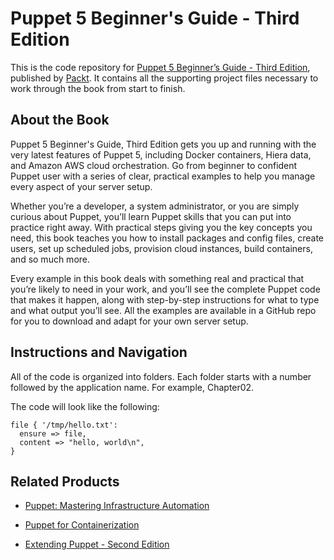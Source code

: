 # Puppet 5 Beginner's Guide - Third Edition
This is the code repository for [Puppet 5 Beginner’s Guide - Third Edition](https://www.packtpub.com/networking-and-servers/puppet-5-beginner’s-guide-third-edition?utm_source=github&utm_medium=repository&utm_campaign=9781788472906), published by [Packt](https://www.packtpub.com/?utm_source=github). It contains all the supporting project files necessary to work through the book from start to finish.
## About the Book
Puppet 5 Beginner's Guide, Third Edition gets you up and running with the very latest features of Puppet 5, including Docker containers, Hiera data, and Amazon AWS cloud orchestration. Go from beginner to confident Puppet user with a series of clear, practical examples to help you manage every aspect of your server setup.

Whether you’re a developer, a system administrator, or you are simply curious about Puppet, you’ll learn Puppet skills that you can put into practice right away. With practical steps giving you the key concepts you need, this book teaches you how to install packages and config files, create users, set up scheduled jobs, provision cloud instances, build containers, and so much more.

Every example in this book deals with something real and practical that you’re likely to need in your work, and you’ll see the complete Puppet code that makes it happen, along with step-by-step instructions for what to type and what output you’ll see. All the examples are available in a GitHub repo for you to download and adapt for your own server setup.
## Instructions and Navigation
All of the code is organized into folders. Each folder starts with a number followed by the application name. For example, Chapter02.



The code will look like the following:
```
file { '/tmp/hello.txt':
  ensure => file,
  content => "hello, world\n",
}

```



## Related Products
* [Puppet: Mastering Infrastructure Automation](https://www.packtpub.com/virtualization-and-cloud/puppet-mastering-infrastructure-automation?utm_source=github&utm_medium=repository&utm_campaign=9781788399708)

* [Puppet for Containerization](https://www.packtpub.com/networking-and-servers/puppet-containerization?utm_source=github&utm_medium=repository&utm_campaign=9781785883286)

* [Extending Puppet - Second Edition](https://www.packtpub.com/networking-and-servers/extending-puppet-second-edition?utm_source=github&utm_medium=repository&utm_campaign=9781785885686)

